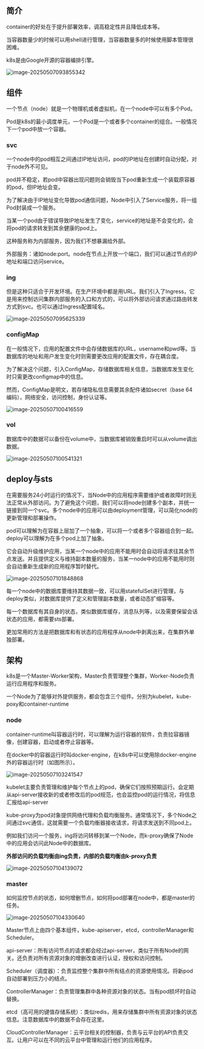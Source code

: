 ## 简介

container的好处在于提升部署效率，调高稳定性并且降低成本等。

当容器数量少的时候可以用shell进行管理，当容器数量多的时候使用脚本管理很困难。

k8s是由Google开源的容器编排引擎。

![image-20250507093855342](C:\Users\BaiMu\Desktop\SpringCloud-Note\kubernetes\pic\image-20250507093855342.png)

## 组件

一个节点（node）就是一个物理机或者虚拟机，在一个node中可以有多个Pod。

Pod是k8s的最小调度单元，一个Pod是一个或者多个container的组合。一般情况下一个pod中放一个容器。

### svc

一个node中的pod相互之间通过IP地址访问，pod的IP地址在创建时自动分配，对于node外不可见。

pod并不稳定，若pod中容器出现问题则会销毁当下pod重新生成一个装载原容器的pod，但IP地址会变。

为了解决由于IP地址变化导致pod通信问题，Node中引入了Service服务，将一组Pod封装成一个服务。

当某一个pod由于错误导致IP地址发生了变化，service的地址是不会变化的，会将pod的请求转发到其余健康的pod上。

这种服务称为内部服务，因为我们不想暴漏给外部。

外部服务：诸如node:port。node在节点上开放一个端口，我们可以通过节点的IP地址和端口访问service。

### ing

但是这种只适合于开发环境。在生产环境中都是用URL。我们引入了Ingress，它是用来控制访问集群内部服务的入口和方式的，可以将外部访问请求通过路由转发方式到svc。也可以通过Ingress配置域名。

![image-20250507095625339](./pic/image-20250507095625339.png)

### configMap

在一般情况下，应用的配置文件中会存储数据库的URL，username和pwd等。当数据库的地址和用户发生变化时则需要更改应用的配置文件，存在耦合度。

为了解决这个问题，引入ConfigMap，存储数据库相关信息，当数据库发生变化时只需更改configmap中的信息。

然而，ConfigMap是明文，若存储隐私信息需要其余配件诸如secret（base 64 编码），网络安全，访问控制，身份认证等。

![image-20250507100416559](./pic/image-20250507100416559.png)

### vol

数据库中的数据可以备份在volume中，当数据库被销毁重启时可以从volume调出数据。

![image-20250507100541321](./pic/image-20250507100541321.png)

## deploy与sts

在需要服务24小时运行的情况下，当Node中的应用程序需要维护或者故障时则无法正常从外部访问。为了避免这个问题，我们可以将node创建多个副本，并统一链接到同一个svc。多个node中的应用可以由deployment管理，可以简化node的更新管理和部署操作。

pod可以理解为在容器上层加了一个抽象，可以将一个或者多个容器组合到一起。deploy可以理解为在多个pod上加了抽象。

它会自动升级维护应用，当某一个node中的应用不能用时会自动将请求往其余节点发送。并且提供定义与维持副本数量的服务，当某一node中的应用不能用时则会自动重新生成新的应用程序暂时替代。

![image-20250507101848868](./pic/image-20250507101848868.png)

每一个node中的数据库要维持其数据一致，可以用statefulSet进行管理，与deploy类似，对数据库提供了定义和管理副本数量，或者动态扩缩容等。

每一个数据库有其自身的状态，类似数据库缓存，消息队列等，以及需要保留会话状态的应用，都需要sts部署。

更加常用的方法是把数据库和有状态的应用程序从node中剥离出来，在集群外单独部署。

## 架构

k8s是一个Master-Worker架构，Master负责管理整个集群，Worker-Node负责运行应用程序和服务。

一个Node为了能够对外提供服务，都会包含三个组件。分别为kubelet，kube-poxy和container-runtime

### node

container-runtime叫容器运行时，可以理解为运行容器的软件，负责拉容器镜像，创建容器，启动或者停止容器等。

在docker中的容器运行时叫docker-engine，在k8s中可以使用除docker-engine外的容器运行时（如图所示）。

![image-20250507103241547](./pic/image-20250507103241547.png)

kubelet主要负责管理和维护每个节点上的pod，确保它们按照预期运行。会定期从api-server接收新的或者修改后的pod规范，也会监控pod的运行情况，将信息汇报给api-server

kube-proxy为pod对象提供网络代理和负载均衡服务。通常情况下，多个Node之间通过svc通信，这就需要一个负载均衡器接收请求，将请求发送到不同pod上。

例如我们访问一个服务，ing将访问转移到某一个Node，而k-proxy确保了Node中的应用会访问此Node中的数据库。

**外部访问的负载均衡由ing负责，内部的负载均衡由k-proxy负责**

![image-20250507104139072](./pic/image-20250507104139072.png)

### master

如何监控节点的状态，如何增删节点，如何将pod部署在node中，都是master的任务。

![image-20250507104330640](./pic/image-20250507104330640.png)

Master节点上由四个基本组件，kube-apiserver，etcd，controllerManager和Scheduler。

api-server：所有访问节点的请求都会经过api-server，类似于所有Node的网关。还负责对所有资源对象的增删改查进行认证，授权和访问控制。

Scheduler（调度器）：负责监控整个集群中所有结点的资源使用情况。将新pod自动部署到压力小的结点。

ControllerManager：负责管理集群中各种资源对象的状态。当有pod损坏时自动替换。

etcd（高可用的键值存储系统）：类似redis，用来存储集群中所有资源对象的状态信息。注意数据库中的数据不会存在这里。

CloudControllerManager：云平台相关的控制器，负责与云平台的API负责交互。让用户可以在不同的云平台中管理和运行他们的应用程序。

